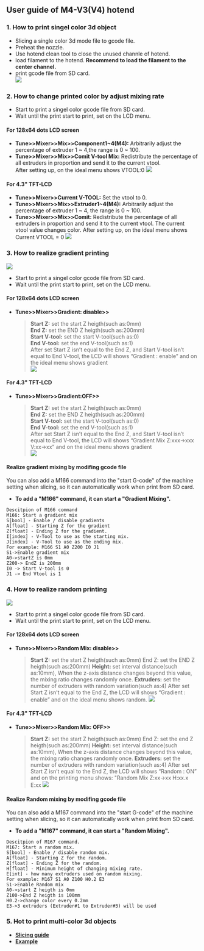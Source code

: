 ## User guide of M4-V3(V4) hotend
### 1. How to print singel color 3d object
+ Slicing a single color 3d mode file to gcode file.
+ Preheat the nozzle.
+ Use hotend clean tool to close the unused channle of hotend.
+ load filament to the hotend. **Recommend to load the filament to the center
channel.**
+ print gcode file from SD card.  
![](use_3.jpg)

### 2. How to change printed color by adjust mixing rate    
+ Start to print a singel color gcode file from SD card.
+ Wait until the print start to print, set on the LCD menu.  
#### For 128x64 dots LCD screen
+ **Tune>>Mixer>>Mix>>Component1~4(M4):** Arbitrarily adjust the percentage of extruder 1 ~ 4,the range is 0 ~ 100.  
+ **Tune>>Mixer>>Mix>>Comit V-tool Mix:** Redistribute the percentage of all extruders in proportion and send it to the current vtool.  
After setting up, on the ideal menu shows VTOOL:0 
![](use_5.jpg)
#### For 4.3" TFT-LCD  
+ **Tune>>Mixer>>Current V-TOOL:** Set the vtool to 0.   
+ **Tune>>Mixer>>Mix>>Extruder1~4(M4):** Arbitrarily adjust the percentage of extruder 1 ~ 4, the range is 0 ~ 100.  
+ **Tune>>Mixer>>Mix>>Comit:** Redistribute the percentage of all extruders in proportion and send it to the current vtool. The current vtool value changes color.
After setting up, on the ideal menu shows Current VTOOL = 0
![](use_6.jpg)

### 3. How to realize gradient printing
![](use_7.jpg)
+ Start to print a singel color gcode file from SD card.  
+ Wait until the print start to print, set on the LCD menu.  
#### For 128x64 dots LCD screen
+ **Tune>>Mixer>>Gradient: disable>>**
	>
	> **Start Z:** set the start Z heigth(such as:0mm)  
	> **End Z:** set the END Z heigth(such as:200mm)  
	> **Start V-tool:** set the start V-tool(such as:0)   
	> **End V-tool:** set the end V-tool(such as:1)  
	After set Start Z isn’t equal to the End Z, and Start V-tool isn’t equal to End V-tool, the LCD will shows “Gradient : enable” and on the ideal menu shows gradient  
![](use_8.jpg)
#### For 4.3" TFT-LCD
+ **Tune>>Mixer>>Gradient:OFF>>**
	>
	> **Start Z:** set the start Z heigth(such as:0mm)  
	> **End Z:** set the END Z heigth(such as:200mm)  
	> **Start V-tool:** set the start V-tool(such as:0)   
	> **End V-tool:** set the end V-tool(such as:1)  
	After set Start Z isn’t equal to the End Z, and Start V-tool isn’t equal to End V-tool, the LCD will shows “Gradient Mix Z:xxx->xxx V:xx->xx” and on the ideal menu shows gradient  
![](use_9.jpg)

#### Realize gradient mixing by modifing gcode file
You can also add a M166 command into the "start G-code" of the machine setting when slicing, so it can automatically work when print from SD card.  
  
+ **To add a "M166" command, it can start a "Gradient Mixing".**
> 
	Descitpion of M166 command
	M166: Start a gradient mix  
	S[bool] - Enable / disable gradients
	A[float] - Starting Z for the gradient
	Z[float] - Ending Z for the gradient.
	I[index] - V-Tool to use as the starting mix.
	J[index] - V-Tool to use as the ending mix.
	For example: M166 S1 A0 Z200 I0 J1
	S1->Enable gradient mix 
	A0->startZ is 0mm 
	Z200-> EndZ is 200mm 
	I0 -> Start V-tool is 0 
	J1 -> End Vtool is 1

### 4. How to realize random printing
![](use_10.jpg)
+ Start to print a singel color gcode file from SD card.  
+ Wait until the print start to print, set on the LCD menu. 
#### For 128x64 dots LCD screen
+ **Tune>>Mixer>>Random Mix: disable>>**
	>
	> **Start Z:** set the start Z heigth(such as:0mm) End Z: set the END Z heigth(such as:200mm)
	> **Height:** set interval distance(such as:10mm), When the z-axis distance changes beyond this value, the mixing ratio changes randomly once.
	> **Extruders:** set the number of extruders with random variation(such as:4)
	After set Start Z isn’t equal to the End Z, the LCD will shows “Gradient : enable” and on the ideal menu shows random.
![](use_11.jpg)
#### For 4.3" TFT-LCD
+ **Tune>>Mixer>>Random Mix: OFF>>**
	> **Start Z:** set the start Z heigth(such as:0mm) End Z: set the end Z heigth(such as:200mm)
	> **Height:** set interval distance(such as:10mm), When the z-axis distance changes beyond this value, the mixing ratio changes randomly once.
	> **Extruders:** set the number of extruders with random variation(such as:4)
	After set Start Z isn’t equal to the End Z, the LCD will shows “Random : ON” and on the printing menu shows: "Random Mix Z:xx->xx H:xx.x E:xx
![](use_12.jpg)

#### Realize Random mixing by modifing gcode file
You can also add a M167 command into the "start G-code" of the machine setting when slicing, so it can automatically work when print from SD card.  

+ **To add a "M167" command, it can start a "Random Mixing".**
> 
	Descitpion of M167 command.
	M167: Start a random mix.
	S[bool] - Enable / disable random mix.
	A[float] - Starting Z for the random.
	Z[float] - Ending Z for the random.
	H[float] - Minimum height of changing mixing rate.
	E[int] - how many extruders used on random mixing.
	For example: M167 S1 A0 Z100 H0.2 E3
	S1->Enable Random mix 
	A0->start Z heigth is 0mm 
	Z100->End Z heigth is 100mm 
	H0.2->change color every 0.2mm
	E3->3 extruders (Extruder#1 to Extruder#3) will be used

### 5. Hot to print multi-color 3d objects
+ [**Slicing guide**](https://github.com/ZONESTAR3D/Slicing-Guide)  
+ [**Example**](../Example/readme.md)  
